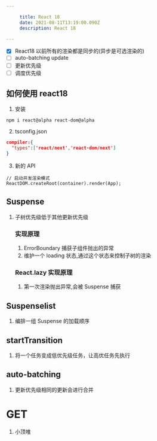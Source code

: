 ```yaml
---

     title: React 18
     date: 2021-08-11T13:19:00.090Z
     description: React 18

---
```


- [x] React18 以前所有的渲染都是同步的(异步是可选渲染的)
- [ ] auto-batching update
- [ ] 更新优先级
- [ ] 调度优先级

## 如何使用 react18

1. 安装

```shell
npm i react@alpha react-dom@alpha
```

2. tsconfig.json

```json
compiler:{
  "types":['react/next','react-dom/next']
}
```

3. 新的 API

```tsx
// 启动并发渲染模式
ReactDOM.createRoot(container).render(App);
```

## Suspense

1. 子树优先级低于其他更新优先级

   ### 实现原理

   1. ErrorBoundary 捕获子组件抛出的异常
   2. 维护一个 loading 状态,通过这个状态来控制子树的渲染

   ### React.lazy 实现原理

   1. 第一次渲染抛出异常,会被 Suspense 捕获

## Suspenselist

1. 编排一组 Suspense 的加载顺序

## startTransition

1. 将一个任务变成低优先级任务，让高优任务先执行

## auto-batching

1. 更新优先级相同的更新会进行合并

# GET

1. 小顶堆
